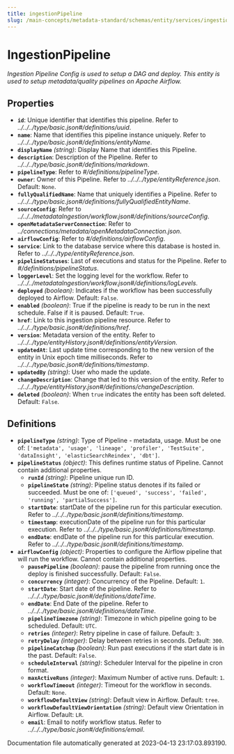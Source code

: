 ```yaml
---
title: ingestionPipeline
slug: /main-concepts/metadata-standard/schemas/entity/services/ingestionpipelines/ingestionpipeline
---
```


# IngestionPipeline

*Ingestion Pipeline Config is used to setup a DAG and deploy. This entity is used to setup metadata/quality pipelines on Apache Airflow.*

## Properties

- **`id`**: Unique identifier that identifies this pipeline. Refer to *../../../type/basic.json#/definitions/uuid*.
- **`name`**: Name that identifies this pipeline instance uniquely. Refer to *../../../type/basic.json#/definitions/entityName*.
- **`displayName`** *(string)*: Display Name that identifies this Pipeline.
- **`description`**: Description of the Pipeline. Refer to *../../../type/basic.json#/definitions/markdown*.
- **`pipelineType`**: Refer to *#/definitions/pipelineType*.
- **`owner`**: Owner of this Pipeline. Refer to *../../../type/entityReference.json*. Default: `None`.
- **`fullyQualifiedName`**: Name that uniquely identifies a Pipeline. Refer to *../../../type/basic.json#/definitions/fullyQualifiedEntityName*.
- **`sourceConfig`**: Refer to *../../../metadataIngestion/workflow.json#/definitions/sourceConfig*.
- **`openMetadataServerConnection`**: Refer to *../connections/metadata/openMetadataConnection.json*.
- **`airflowConfig`**: Refer to *#/definitions/airflowConfig*.
- **`service`**: Link to the database service where this database is hosted in. Refer to *../../../type/entityReference.json*.
- **`pipelineStatuses`**: Last of executions and status for the Pipeline. Refer to *#/definitions/pipelineStatus*.
- **`loggerLevel`**: Set the logging level for the workflow. Refer to *../../../metadataIngestion/workflow.json#/definitions/logLevels*.
- **`deployed`** *(boolean)*: Indicates if the workflow has been successfully deployed to Airflow. Default: `False`.
- **`enabled`** *(boolean)*: True if the pipeline is ready to be run in the next schedule. False if it is paused. Default: `True`.
- **`href`**: Link to this ingestion pipeline resource. Refer to *../../../type/basic.json#/definitions/href*.
- **`version`**: Metadata version of the entity. Refer to *../../../type/entityHistory.json#/definitions/entityVersion*.
- **`updatedAt`**: Last update time corresponding to the new version of the entity in Unix epoch time milliseconds. Refer to *../../../type/basic.json#/definitions/timestamp*.
- **`updatedBy`** *(string)*: User who made the update.
- **`changeDescription`**: Change that led to this version of the entity. Refer to *../../../type/entityHistory.json#/definitions/changeDescription*.
- **`deleted`** *(boolean)*: When `true` indicates the entity has been soft deleted. Default: `False`.
## Definitions

- **`pipelineType`** *(string)*: Type of Pipeline - metadata, usage. Must be one of: `['metadata', 'usage', 'lineage', 'profiler', 'TestSuite', 'dataInsight', 'elasticSearchReindex', 'dbt']`.
- **`pipelineStatus`** *(object)*: This defines runtime status of Pipeline. Cannot contain additional properties.
  - **`runId`** *(string)*: Pipeline unique run ID.
  - **`pipelineState`** *(string)*: Pipeline status denotes if its failed or succeeded. Must be one of: `['queued', 'success', 'failed', 'running', 'partialSuccess']`.
  - **`startDate`**: startDate of the pipeline run for this particular execution. Refer to *../../../type/basic.json#/definitions/timestamp*.
  - **`timestamp`**: executionDate of the pipeline run for this particular execution. Refer to *../../../type/basic.json#/definitions/timestamp*.
  - **`endDate`**: endDate of the pipeline run for this particular execution. Refer to *../../../type/basic.json#/definitions/timestamp*.
- **`airflowConfig`** *(object)*: Properties to configure the Airflow pipeline that will run the workflow. Cannot contain additional properties.
  - **`pausePipeline`** *(boolean)*: pause the pipeline from running once the deploy is finished successfully. Default: `False`.
  - **`concurrency`** *(integer)*: Concurrency of the Pipeline. Default: `1`.
  - **`startDate`**: Start date of the pipeline. Refer to *../../../type/basic.json#/definitions/dateTime*.
  - **`endDate`**: End Date of the pipeline. Refer to *../../../type/basic.json#/definitions/dateTime*.
  - **`pipelineTimezone`** *(string)*: Timezone in which pipeline going to be scheduled. Default: `UTC`.
  - **`retries`** *(integer)*: Retry pipeline in case of failure. Default: `3`.
  - **`retryDelay`** *(integer)*: Delay between retries in seconds. Default: `300`.
  - **`pipelineCatchup`** *(boolean)*: Run past executions if the start date is in the past. Default: `False`.
  - **`scheduleInterval`** *(string)*: Scheduler Interval for the pipeline in cron format.
  - **`maxActiveRuns`** *(integer)*: Maximum Number of active runs. Default: `1`.
  - **`workflowTimeout`** *(integer)*: Timeout for the workflow in seconds. Default: `None`.
  - **`workflowDefaultView`** *(string)*: Default view in Airflow. Default: `tree`.
  - **`workflowDefaultViewOrientation`** *(string)*: Default view Orientation in Airflow. Default: `LR`.
  - **`email`**: Email to notify workflow status. Refer to *../../../type/basic.json#/definitions/email*.


Documentation file automatically generated at 2023-04-13 23:17:03.893190.

